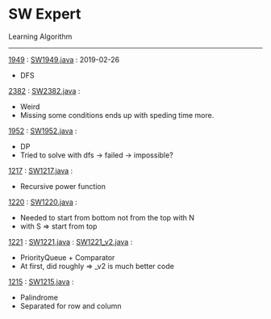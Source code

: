 # SW Expert

Learning Algorithm

-----

[1949](https://www.swexpertacademy.com/main/code/problem/problemDetail.do?contestProbId=AV597vbqAH0DFAVl) :
[SW1949.java](src/SW1949.java) :
2019-02-26

- DFS

[2382](https://www.swexpertacademy.com/main/code/problem/problemDetail.do?contestProbId=AV597vbqAH0DFAVl) :
[SW2382.java](src/SW2382.java) :

- Weird
- Missing some conditions ends up with speding time more.

[1952](https://www.swexpertacademy.com/main/code/problem/problemDetail.do?contestProbId=AV5PpFQaAQMDFAUq#) :
[SW1952.java](src/SW1952.java) :

- DP
- Tried to solve with dfs -> failed -> impossible?

[1217](https://www.swexpertacademy.com/main/code/problem/problemDetail.do?contestProbId=AV14dUIaAAUCFAYD) :
[SW1217.java](src/SW1217.java) :

- Recursive power function

[1220](https://www.swexpertacademy.com/main/code/problem/problemDetail.do?contestProbId=AV14hwZqABsCFAYD) :
[SW1220.java](src/SW1220.java) :

- Needed to start from bottom not from the top with N
- with S => start from top

[1221](https://www.swexpertacademy.com/main/code/problem/problemDetail.do?contestProbId=AV14jJh6ACYCFAYD) :
[SW1221.java](src/SW1221.java) :
[SW1221_v2.java](src/SW1221_v2.java) :

- PriorityQueue + Comparator
- At first, did roughly => _v2 is much better code

[1215](https://www.swexpertacademy.com/main/code/problem/problemDetail.do?contestProbId=AV14QpAaAAwCFAYi) :
[SW1215.java](src/SW1215.java) :

- Palindrome
- Separated for row and column
